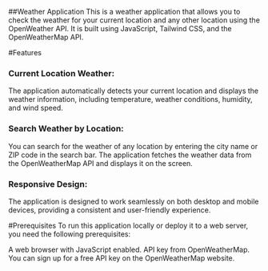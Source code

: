 ##Weather Application
This is a weather application that allows you to check the weather for your current location and any other location using the OpenWeather API. It is built using JavaScript, Tailwind CSS, and the OpenWeatherMap API.

#Features

<h3>Current Location Weather:</h3>
The application automatically detects your current location and displays the weather information, including temperature, weather conditions, humidity, and wind speed.

<h3>Search Weather by Location:</h3>
You can search for the weather of any location by entering the city name or ZIP code in the search bar. The application fetches the weather data from the OpenWeatherMap API and displays it on the screen.

<h3>Responsive Design:</h3>
The application is designed to work seamlessly on both desktop and mobile devices, providing a consistent and user-friendly experience.

#Prerequisites
To run this application locally or deploy it to a web server, you need the following prerequisites:

A web browser with JavaScript enabled.
API key from OpenWeatherMap. You can sign up for a free API key on the OpenWeatherMap website.
